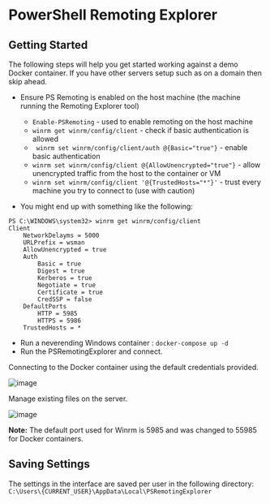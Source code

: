 # PowerShell Remoting Explorer

## Getting Started

The following steps will help you get started working against a demo Docker container. If you have other servers setup such as on a domain then skip ahead.

* Ensure PS Remoting is enabled on the host machine (the machine running the Remoting Explorer tool)
  * `Enable-PSRemoting` - used to enable remoting on the host machine
  * `winrm get winrm/config/client` - check if basic authentication is allowed
  * ` winrm set winrm/config/client/auth @{Basic="true"}` - enable basic authentication
  * `winrm set winrm/config/client @{AllowUnencrypted="true"}` - allow unencrypted traffic from the host to the container or VM
  * `winrm set winrm/config/client '@{TrustedHosts="*"}'` - trust every machine you try to connect to (use with caution)

* You might end up with something like the following:

```
PS C:\WINDOWS\system32> winrm get winrm/config/client
Client
    NetworkDelayms = 5000
    URLPrefix = wsman
    AllowUnencrypted = true
    Auth
        Basic = true
        Digest = true
        Kerberos = true
        Negotiate = true
        Certificate = true
        CredSSP = false
    DefaultPorts
        HTTP = 5985
        HTTPS = 5986
    TrustedHosts = *
```

* Run a neverending Windows container : `docker-compose up -d`
* Run the PSRemotingExplorer and connect.

Connecting to the Docker container using the default credentials provided.

![image](https://user-images.githubusercontent.com/933163/74116321-ab47f580-4b78-11ea-8d6d-04a2a90a5315.png)

Manage existing files on the server.

![image](https://user-images.githubusercontent.com/933163/74116507-6a9cac00-4b79-11ea-8bf6-3dc09d3b4dde.png)

**Note:** The default port used for Winrm is 5985 and was changed to 55985 for Docker containers.

## Saving Settings

The settings in the interface are saved per user in the following directory: `C:\Users\{CURRENT_USER}\AppData\Local\PSRemotingExplorer`
